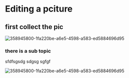 # Editing a pciture

## first collect the pic

![358945800-1fa220be-a6e5-4598-a583-ed5884696d95](https://github.com/user-attachments/assets/ad139427-3647-49dd-bb8d-3cbfeae0901d)

### there is a sub topic
sfdfsgsdg
sdgsg
sgfgf

![358945800-1fa220be-a6e5-4598-a583-ed5884696d95](https://github.com/user-attachments/assets/a222fe5a-e00a-4939-97d2-a01af60bb39e)

